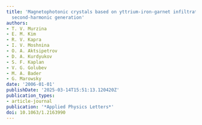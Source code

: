 ```yaml
---
title: 'Magnetophotonic crystals based on yttrium-iron-garnet infiltrated opals: Magnetization-induced
  second-harmonic generation'
authors:
- T. V. Murzina
- E. M. Kim
- R. V. Kapra
- I. V. Moshnina
- O. A. Aktsipetrov
- D. A. Kurdyukov
- S. F. Kaplan
- V. G. Golubev
- M. A. Bader
- G. Marowsky
date: '2006-01-01'
publishDate: '2025-03-14T15:51:13.120420Z'
publication_types:
- article-journal
publication: '*Applied Physics Letters*'
doi: 10.1063/1.2163990
---
```

